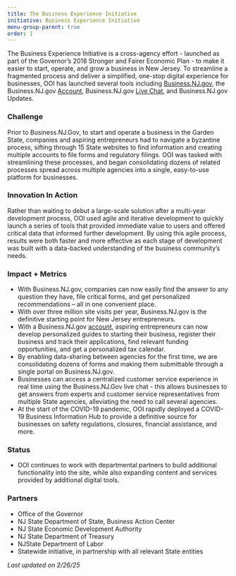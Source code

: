 ```yaml
---
title: The Business Experience Initiative
initiative: Business Experience Initiative
menu-group-parent: true
order: 1
---
```


The Business Experience Initiative is a cross-agency effort \- launched as part of the Governor’s 2018 Stronger and Fairer Economic Plan \- to make it easier to start, operate, and grow a business in New Jersey. To streamline a fragmented process and deliver a simplified, one-stop digital experience for businesses, OOI has launched several tools including [Business.NJ.gov](https://business.nj.gov/), the Business.NJ.gov [Account](https://navigator.business.nj.gov/), Business.NJ.gov [Live Chat](https://business.nj.gov/), and Business.NJ.gov Updates.

### Challenge

Prior to Business.NJ.Gov, to start and operate a business in the Garden State, companies and aspiring entrepreneurs had to navigate a byzantine process, sifting through 15 State websites to find information and creating multiple accounts to file forms and regulatory filings. OOI was tasked with streamlining these processes, and began consolidating dozens of related processes spread across multiple agencies into a single, easy-to-use platform for businesses.

### Innovation In Action

Rather than waiting to debut a large-scale solution after a multi-year development process, OOI used agile and iterative development to quickly launch a series of tools that provided immediate value to users and offered critical data that informed further development. By using this agile process, results were both faster and more effective as each stage of development was built with a data-backed understanding of the business community’s needs.

### Impact \+ Metrics

* With Business.NJ.gov, companies can now easily find the answer to any question they have, file critical forms, and get personalized recommendations – all in one convenient place.  
* With over three million site visits per year, Business.NJ.gov is the definitive starting point for New Jersey entrepreneurs.  
* With a Business.NJ.gov [account](https://navigator.business.nj.gov/), aspiring entrepreneurs can now develop personalized guides to starting their business, register their business and track their applications, find relevant funding opportunities, and get a personalized tax calendar.  
* By enabling data-sharing between agencies for the first time, we are consolidating dozens of forms and making them submittable through a single portal on  Business.NJ.gov.   
* Businesses can access a centralized customer service experience in real time using the Business.NJ.Gov live chat \- this allows businesses to get answers from experts and customer service representatives from multiple State agencies, alleviating the need to call several agencies.  
* At the start of the COVID-19 pandemic, OOI rapidly deployed a COVID-19 Business Information Hub to provide a definitive source for businesses on safety regulations, closures, financial assistance, and more.

### Status

* OOI continues to work with departmental partners to build additional functionality into the site, while also expanding content and services provided by additional digital tools.

### Partners

* Office of the Governor  
* NJ State Department of State, Business Action Center  
* NJ State Economic Development Authority  
* NJ State Department of Treasury  
* NJState Department of Labor  
* Statewide initiative, in partnership with all relevant State entities

*Last updated on 2/26/25*
